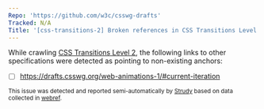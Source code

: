 ```yaml
---
Repo: 'https://github.com/w3c/csswg-drafts'
Tracked: N/A
Title: '[css-transitions-2] Broken references in CSS Transitions Level 2'
---
```


While crawling [CSS Transitions Level 2](https://drafts.csswg.org/css-transitions-2/), the following links to other specifications were detected as pointing to non-existing anchors:
* [ ] https://drafts.csswg.org/web-animations-1/#current-iteration

<sub>This issue was detected and reported semi-automatically by [Strudy](https://github.com/w3c/strudy/) based on data collected in [webref](https://github.com/w3c/webref/).</sub>
